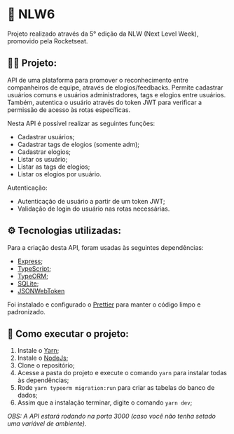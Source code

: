 # 🚀 NLW6

Projeto realizado através da 5° edição da NLW (Next Level Week), promovido pela Rocketseat.

## 👨‍💻 Projeto:

API de uma plataforma para promover o reconhecimento entre companheiros de equipe, através de elogios/feedbacks.
Permite cadastrar usuários comuns e usuários administradores, tags e elogios entre usuários. Também, autentica o usuário através do token JWT para verificar a permissão de acesso às rotas específicas.


Nesta API é possível realizar as seguintes funções:

- Cadastrar usuários;
- Cadastrar tags de elogios (somente adm);
- Cadastrar elogios;
- Listar os usuário;
- Listar as tags de elogios;
- Listar os elogios por usuário.

Autenticação:
- Autenticação de usuário a partir de um token JWT;
- Validação de login do usuário nas rotas necessárias.

## ⚙ Tecnologias utilizadas:

Para a criação desta API, foram usadas às seguintes dependências:

- [Express](https://expressjs.com/pt-br/);
- [TypeScript](https://www.typescriptlang.org/);
- [TypeORM](https://typeorm.io/#/);
- [SQLite](https://www.sqlite.org/index.html);
- [JSONWebToken](https://github.com/auth0/node-jsonwebtoken#readme)

Foi instalado e configurado o [Prettier](https://prettier.io/) para manter o código limpo e padronizado.

## 📁 Como executar o projeto:

1. Instale o [Yarn](https://yarnpkg.com/);
2. Instale o [NodeJs](https://nodejs.org/en/);
3. Clone o repositório;
4. Acesse a pasta do projeto e execute o comando `yarn` para instalar todas às dependências;
5. Rode `yarn typeorm migration:run` para criar as tabelas do banco de dados;
6. Assim que a instalação terminar, digite o comando `yarn dev`; 

  *OBS: A API estará rodando na porta 3000 (caso você não tenha setado uma variável de ambiente).*
